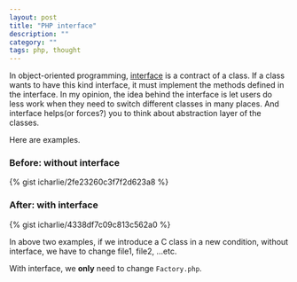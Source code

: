 ```yaml
---
layout: post
title: "PHP interface"
description: ""
category: ""
tags: php, thought
---
```

In object-oriented programming, [interface](https://en.wikipedia.org/wiki/Protocol_\(object-oriented_programming\)) is a contract of a class. If a class wants to have this kind interface, it must implement the methods defined in the interface. In my opinion, the idea behind the interface is let users do less work when they need to switch different classes in many places. And interface helps(or forces?) you to think about abstraction layer of the classes.

Here are examples.

### Before: without interface 
{% gist icharlie/2fe23260c3f7f2d623a8 %}

### After: with interface
{% gist icharlie/4338df7c09c813c562a0 %}

In above two examples, if we introduce a C class in a new condition, without interface, we have to change file1, file2, …etc. 

With interface, we **only** need to change `Factory.php`.



